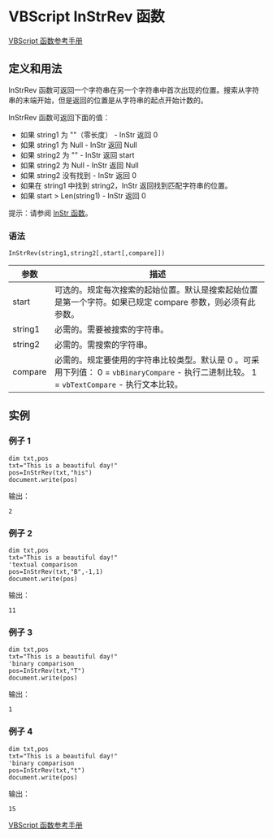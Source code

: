 # VBScript InStrRev 函数

[VBScript 函数参考手册](/vbscript/vbscript_ref_functions.asp "VBScript 函数")

## 定义和用法

InStrRev 函数可返回一个字符串在另一个字符串中首次出现的位置。搜索从字符串的末端开始，但是返回的位置是从字符串的起点开始计数的。

InStrRev 函数可返回下面的值：

*   如果 string1 为 ""（零长度） - InStr 返回 0
*   如果 string1 为 Null - InStr 返回 Null
*   如果 string2 为 "" - InStr 返回 start
*   如果 string2 为 Null - InStr 返回 Null
*   如果 string2 没有找到 - InStr 返回 0
*   如果在 string1 中找到 string2，InStr 返回找到匹配字符串的位置。
*   如果 start &gt; Len(string1) - InStr 返回 0

提示：请参阅 [InStr 函数](/vbscript/func_instr.asp "VBScript InStr 函数")。

### 语法

```
InStrRev(string1,string2[,start[,compare]])
```

| 参数 | 描述 |
| --- | --- |
| start | 可选的。规定每次搜索的起始位置。默认是搜索起始位置是第一个字符。如果已规定 compare 参数，则必须有此参数。 |
| string1 | 必需的。需要被搜索的字符串。 |
| string2 | 必需的。需搜索的字符串。 |
| compare | 必需的。规定要使用的字符串比较类型。默认是 0 。可采用下列值：   0 = `vbBinaryCompare` - 执行二进制比较。   1 = `vbTextCompare` - 执行文本比较。 |

## 实例

### 例子 1

```
dim txt,pos
txt="This is a beautiful day!"
pos=InStrRev(txt,"his")
document.write(pos)
```

输出：

```
2
```

### 例子 2

```
dim txt,pos
txt="This is a beautiful day!"
'textual comparison
pos=InStrRev(txt,"B",-1,1)
document.write(pos)
```

输出：

```
11
```

### 例子 3

```
dim txt,pos
txt="This is a beautiful day!"
'binary comparison
pos=InStrRev(txt,"T")
document.write(pos)
```

输出：

```
1
```

### 例子 4

```
dim txt,pos
txt="This is a beautiful day!"
'binary comparison
pos=InStrRev(txt,"t")
document.write(pos)
```

输出：

```
15
```

[VBScript 函数参考手册](/vbscript/vbscript_ref_functions.asp "VBScript 函数")
